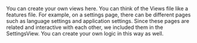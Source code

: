 You can create your own views here. You can think of the Views file like a features file. 
For example, on a settings page, there can be different pages such as language settings and application settings. Since these pages are related and interactive with each other, we included them in the SettingsView. You can create your own logic in this way as well.
